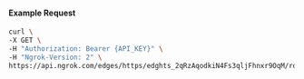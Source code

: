 <!-- Code generated for API Clients. DO NOT EDIT. -->

#### Example Request

```bash
curl \
-X GET \
-H "Authorization: Bearer {API_KEY}" \
-H "Ngrok-Version: 2" \
https://api.ngrok.com/edges/https/edghts_2qRzAqodkiN4Fs3qljFhnxr9OqM/routes/edghtsrt_2qRzAqNlROAsIvPZYGEHPDAFLxO/response_headers
```
